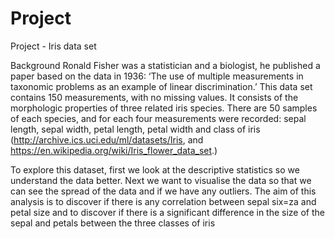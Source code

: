# Project
Project - Iris data set

Background
Ronald Fisher was a statistician and a biologist, he published a paper based on the data in 1936: ‘The use of multiple measurements in taxonomic problems as an example of linear discrimination.’ This data set contains 150 measurements, with no missing values. It consists of the morphologic properties of three related iris species. There are 50 samples of each species, and for each four measurements were recorded: sepal length, sepal width, petal length, petal width and class of iris (http://archive.ics.uci.edu/ml/datasets/Iris, and https://en.wikipedia.org/wiki/Iris_flower_data_set.)

To explore this dataset, first we look at the descriptive statistics so we understand the data better. Next we want to visualise the data so that we can see the spread of the data and if we have any outliers. The aim of this analysis is to discover if there is any correlation between sepal six=za and petal size and to discover if there is a significant difference in the size of the sepal and petals between the three classes of iris 
